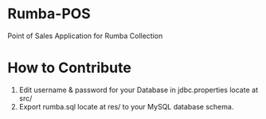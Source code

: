Rumba-POS
=========

Point of Sales Application for Rumba Collection

How to Contribute
=========

1. Edit username & password for your Database in jdbc.properties locate at src/
2. Export rumba.sql locate at res/ to your MySQL database schema.
